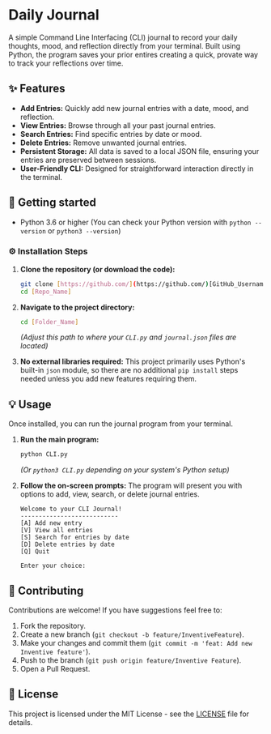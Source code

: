 # Daily Journal
A simple Command Line Interfacing (CLI) journal to record your daily thoughts, mood, and reflection directly from your terminal. Built using Python, the program saves your prior entires creating a quick, provate way to track your reflections over time.

## ✨ Features
* **Add Entries:** Quickly add new journal entries with a date, mood, and reflection.
* **View Entries:** Browse through all your past journal entries.
* **Search Entries:** Find specific entries by date or mood.
* **Delete Entries:** Remove unwanted journal entries.
* **Persistent Storage:** All data is saved to a local JSON file, ensuring your entries are preserved between sessions.
* **User-Friendly CLI:** Designed for straightforward interaction directly in the terminal.

## 🧰 Getting started
* Python 3.6 or higher (You can check your Python version with `python --version` or `python3 --version`)
  
### ⚙️ Installation Steps

1.  **Clone the repository (or download the code):**
    ```bash
    git clone [https://github.com/](https://github.com/)[GitHub_Username]/[Repo_Name].git
    cd [Repo_Name]
    

2.  **Navigate to the project directory:**

    ```bash
    cd [Folder_Name]
    ```
    *(Adjust this path to where your `CLI.py` and `journal.json` files are located)*

3.  **No external libraries required:**
    This project primarily uses Python's built-in `json` module, so there are no additional `pip install` steps needed unless you add new features requiring them.

## 💡 Usage

Once installed, you can run the journal program from your terminal.

1.  **Run the main program:**

    ```bash
    python CLI.py
    ```
    *(Or `python3 CLI.py` depending on your system's Python setup)*

2.  **Follow the on-screen prompts:**
    The program will present you with options to add, view, search, or delete journal entries.

    ```
    Welcome to your CLI Journal!
    ---------------------------
    [A] Add new entry
    [V] View all entries
    [S] Search for entries by date
    [D] Delete entries by date
    [Q] Quit

    Enter your choice: 
    ```
## 🤝 Contributing
Contributions are welcome! If you have suggestions feel free to:

1.  Fork the repository.
2.  Create a new branch (`git checkout -b feature/InventiveFeature`).
3.  Make your changes and commit them (`git commit -m 'feat: Add new Inventive feature'`).
4.  Push to the branch (`git push origin feature/Inventive Feature`).
5.  Open a Pull Request.

## 📄 License

This project is licensed under the MIT License - see the [LICENSE](LICENSE) file for details.

